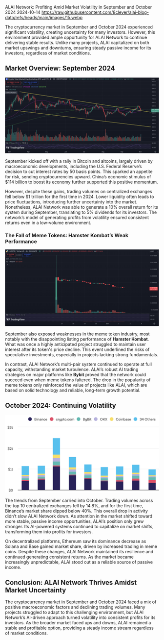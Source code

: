 ALAI Network: Profiting Amid Market Volatility in September and October 2024
2024-10-14
https://raw.githubusercontent.com/8clever/alai-blog-data/refs/heads/main/images/15.webp

The cryptocurrency market in September and October 2024 experienced significant volatility, creating uncertainty for many investors. However, this environment provided ample opportunity for ALAI Network to continue delivering stable results. Unlike many projects, ALAI capitalized on both market upswings and downturns, ensuring steady passive income for its investors, regardless of market conditions.

## Market Overview: September 2024

![September 2024](https://raw.githubusercontent.com/8clever/alai-blog-data/refs/heads/main/images/6.1.webp) 

September kicked off with a rally in Bitcoin and altcoins, largely driven by macroeconomic developments, including the U.S. Federal Reserve’s decision to cut interest rates by 50 basis points. This sparked an appetite for risk, sending cryptocurrencies upward. China’s economic stimulus of $114 billion to boost its economy further supported this positive momentum.

However, despite these gains, trading volumes on centralized exchanges fell below $1 trillion for the first time in 2024. Lower liquidity often leads to price fluctuations, introducing further uncertainty into the market. Nonetheless, ALAI Network was able to generate a 10% overall return for its system during September, translating to 5% dividends for its investors. The network’s model of generating profits from volatility ensured consistent returns even in a low-volume environment.

### The Fall of Meme Tokens: Hamster Kombat’s Weak Performance

![Meme Tokens](https://raw.githubusercontent.com/8clever/alai-blog-data/refs/heads/main/images/6.3.webp) 

September also exposed weaknesses in the meme token industry, most notably with the disappointing listing performance of **Hamster Kombat**. What was once a highly anticipated project struggled to maintain user interest after its token's price decline. This event underlined the risks of speculative investments, especially in projects lacking strong fundamentals.

In contrast, ALAI Network’s multi-pair system continued to operate at full capacity, withstanding market turbulence. ALAI’s robust AI trading strategies on major platforms like **Bybit** proved that the network could succeed even when meme tokens faltered. The drop in the popularity of meme tokens only reinforced the value of projects like ALAI, which are based on solid technology and reliable, long-term growth potential.

## October 2024: Continuing Volatility

![October 2024](https://raw.githubusercontent.com/8clever/alai-blog-data/refs/heads/main/images/6.2.webp) 

The trends from September carried into October. Trading volumes across the top 10 centralized exchanges fell by 14.8%, and for the first time, Binance’s market share dipped below 40%. This overall drop in activity didn’t slow ALAI Network down. As attention in the market shifted toward more stable, passive income opportunities, ALAI’s position only grew stronger. Its AI-powered systems continued to capitalize on market shifts, transforming them into profits for investors.

On decentralized platforms, Ethereum saw its dominance decrease as Solana and Base gained market share, driven by increased trading in meme coins. Despite these changes, ALAI Network maintained its resilience and continued generating consistent returns. As the market became increasingly unpredictable, ALAI stood out as a reliable source of passive income.

## Conclusion: ALAI Network Thrives Amidst Market Uncertainty

The cryptocurrency market in September and October 2024 faced a mix of positive macroeconomic factors and declining trading volumes. Many projects struggled to adapt to this challenging environment, but ALAI Network’s AI-driven approach turned volatility into consistent profits for its investors. As the broader market faced ups and downs, ALAI remained a stable and profitable option, providing a steady income stream regardless of market conditions.

